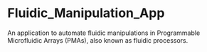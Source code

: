 # Fluidic_Manipulation_App
An application to automate fluidic manipulations in Programmable Microfluidic Arrays (PMAs), also known as fluidic processors.
